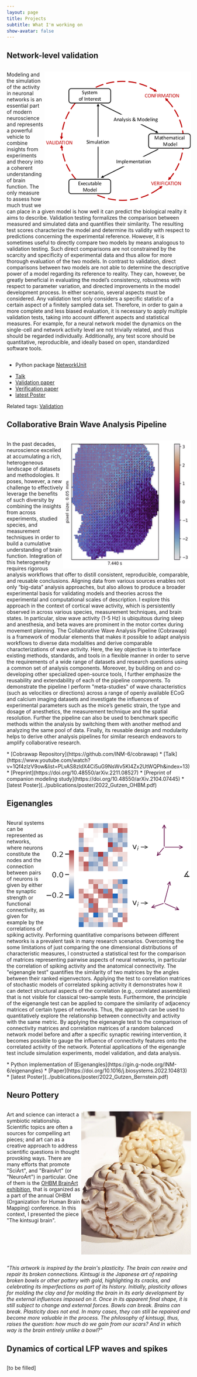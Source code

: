 ```yaml
---
layout: page
title: Projects
subtitle: What I'm working on
show-avatar: false
---
```


## Network-level validation
<p style="display:inline-block">
<img src="/assets/img/validation_environment.png" style="float:right" alt="" width="400"/>
Modeling and the simulation of the activity in neuronal networks is an essential part of modern neuroscience and represents a powerful vehicle to combine insights from experiments and theory into a coherent understanding of brain function.
The only measure to assess how much trust we can place in a given model is how well it can predict the biological reality it aims to describe. Validation testing formalizes the comparison between measured and simulated data and quantifies their similarity. The resulting test scores characterize the model and determine its validity with respect to predictions concerning the experimental reference. However, it is sometimes useful to directly compare two models by means analogous to validation testing. Such direct comparisons are not constrained by the scarcity and specificity of experimental data and thus allow for more thorough evaluation of the two models. In contrast to validation, direct comparisons between two models are not able to determine the descriptive power of a model regarding its reference to reality. They can, however, be greatly beneficial in evaluating the model’s consistency, robustness with respect to parameter variation, and directed improvements in the model development process.
In either scenario, several aspects must be considered. Any validation test only considers a specific statistic of a certain aspect of a finitely sampled data set. Therefore, in order to gain a more complete and less biased evaluation, it is necessary to apply multiple validation tests, taking into account different aspects and statistical measures. For example, for a neural network model the dynamics on the single-cell and network activity level are not trivially related, and thus should be regarded individually. Additionally, any test score should be quantitative, reproducible, and ideally based on open, standardized software tools.
</p>
<!-- <br> -->

* Python package [NetworkUnit](https://github.com/INM-6/NetworkUnit)
<!-- * Interactive tutorial [notebook](https://gke.mybinder.org/v2/gh/INM-6/NetworkUnit/master?filepath=examples%2Findex.ipynb) -->
* [Talk](https://www.youtube.com/watch?v=PQCWAng9j3U)
* [Validation paper](https://doi.org/10.3389/fninf.2018.00090)
* [Verification paper](https://doi.org/10.3389/fninf.2018.00081)
* [latest Poster](../publications/poster/2019_Gutzen_NWG.pdf)

Related tags: [Validation](../tags/#validation)
<!-- ![](/assets/rasterplot.png)
![](/assets/validation_results.png) -->

## Collaborative Brain Wave Analysis Pipeline 
<p style="display:inline-block">
<img src="/assets/img/slow_waves.gif" style="float:right" alt="" width="350"/>
In the past decades, neuroscience excelled at accumulating a rich, heterogeneous landscape of datasets and methodologies. It poses, however, a new challenge to effectively leverage the benefits of such diversity by combining the insights from across experiments, studied species, and measurement techniques in order to build a cumulative understanding of brain function. 
Integration of this heterogeneity requires rigorous analysis workflows that offer to distill consistent, reproducible, comparable, and reusable conclusions. Aligning data from various sources enables not only “big-data” analysis approaches, but also allows to produce a broader experimental basis for validating models and theories across the experimental and computational scales of description. 
I explore this approach in the context of cortical wave activity, which is persistently observed in across various species, measurement techniques, and brain states. In particular, slow wave activity (1-5 Hz) is ubiquitous during sleep and anesthesia, and beta waves are prominent in the motor cortex during movement planning.
The Collaborative Wave Analysis Pipeline (Cobrawap) is a framework of modular elements that makes it possible to adapt analysis workflows to diverse data modalities and derive comparable characterizations of wave activity. Here, the key objective is to interface existing methods, standards, and tools in a flexible manner in order to serve the requirements of a wide range of datasets and research questions using a common set of analysis components. Moreover, by building on and co-developing other specialized open-source tools, I further emphasize the reusability and extendability of each of the pipeline components. 
To demonstrate the pipeline I perform "meta-studies" of wave characteristics (such as velocities or directions) across a range of openly available ECoG and calcium imaging datasets and investigate the influences of experimental parameters such as the mice’s genetic strain, the type and dosage of anesthetics, the measurement technique and the spatial resolution. Further the pipeline can also be used to benchmark
specific methods within the analysis by switching them with another method and analyzing the same pool of data. Finally, its reusable design  and modularity helps to derive other analysis pipelines for similar research endeavors to amplify collaborative research.
</p>
<!-- <br> -->
* [Cobrawap Repository](https://github.com/INM-6/cobrawap)
* [Talk](https://www.youtube.com/watch?v=1Qf4zIzV9ow&list=PLvAS8zldX4Ci5uG9NsWv5Kl4Zx2UtWQPh&index=13)
* [Preprint](https://doi.org/10.48550/arXiv.2211.08527)
* [Preprint of companion modeling study](https://doi.org/10.48550/arXiv.2104.07445)
* [latest Poster](../publications/poster/2022_Gutzen_OHBM.pdf)

<!-- Related tags: [Validation](../tags/#validation) -->

## Eigenangles 
<p style="display:inline-block">
<img src="/assets/img/eigenangles.png" style="float:right" alt="" width="400"/>
Neural systems can be represented as networks, where neurons constitute the nodes and the connection between pairs of neurons is given by either the synaptic strength or functional connectivity, as given for example by the correlations of spiking activity.
Performing quantitative comparisons between different networks is a prevalent task in many research scenarios. Overcoming the some limitations of just comparing the one dimensional distributions of characteristic measures, I constructed a statistical test for the
comparison of matrices representing pairwise aspects of neural networks, in particular the correlation of spiking activity and the anatomical connectivity. 
The "eigenangle test" quantifies the similarity of two matrices by the angles between their ranked eigenvectors. Applying the test to correlation matrices of stochastic models of correlated spiking activity it demonstrates how it can detect structural aspects of the correlation (e.g., correlated assemblies) that is not visible for classical two-sample tests.
Furthermore, the principle of the eigenangle test can be applied to compare the similarity of adjacency matrices of certain types of networks. Thus, the approach can be used to quantitatively explore the relationship between connectivity and activity with the same metric. By applying the eigenangle test to the comparison of connectivity matrices and correlation matrices of a random balanced network model before and after a specific synaptic rewiring intervention, it becomes possible to gauge the influence of connectivity features onto the correlated activity of the network. Potential applications of the eigenangle test include simulation experiments, model validation, and data analysis.
</p>
<!-- <br> -->
* Python implementation of [Eigenangles](https://gin.g-node.org/INM-6/eigenangles)
* [Paper](https://doi.org/10.1016/j.biosystems.2022.104813)
* [latest Poster](../publications/poster/2022_Gutzen_Bernstein.pdf)

<!-- ![](/assets/rasterplot.png)
![](/assets/validation_results.png) -->


## Neuro Pottery 
<p style="display:inline-block">
<img src="/assets/img/post_kintsugi_brain/close-up_exhibition_shot.jpeg" style="float:right" alt="" width="300"/>
Art and science can interact a symbiotic relationship. Scientific topics are often a sources for compelling art pieces; and art can as a creative approach to address scientific questions in thought provoking ways. There are many efforts that promote "SciArt", and "BrainArt" (or "NeuroArt") in particular. One of them is the  <a href="https://ohbm-brainart.github.io">OHBM BrainArt exhibition</a>, that is organized as a part of the annual OHBM (Organization for Human Brain Mapping) conference. In this context, I presented the piece "The kintsugi brain".
<p style="font-style: italic;">
"This artwork is inspired by the brain's plasticity. The brain can rewire and repair its broken connections. Kintsugi is the Japanese art of repairing broken bowls or other pottery with gold, highlighting its cracks, and celebrating its imperfections as part of its history. Initially, plasticity allows for molding the clay and for molding the brain in its early development by the external influences imposed on it. Once in its apparent final shape, it is still subject to change and external forces. Bowls can break. Brains can break. Plasticity does not end. In many cases, they can still be repaired and become more valuable in the process. The philosophy of kintsugi, thus, raises the question: how much do we gain from our scars? And in which way is the brain entirely unlike a bowl?"
</p>
</p>


## Dynamics of cortical LFP waves and spikes 
<p style="display:inline-block">
<!-- <img src="/assets/img/post_kintsugi_brain/20210818_112047.jpg" style="float:right" alt="" width="400"/> -->
[to be filled]
</p>


<!-- <h2 class="details-empty"> Links to related projects</h2>

<div style="content: ''; clear: both; display: table;">
<a href="https://elephant.readthedocs.io/en/latest/" style="float: left; width: 20%; padding: 5px">
<img src="https://elephant.readthedocs.io/en/latest/_static/elephant_logo_sidebar.png" alt="Elephant" style="padding-top: 10px;">
</a>
&nbsp; &nbsp; &nbsp; &nbsp;
<a href="https://neo.readthedocs.io/en/latest/" style="float: left; width: 20%; padding: 5px">
<img src="https://neo.readthedocs.io/en/latest/_images/neologo.png" alt="Neo" style="padding-top: 40px;">
</a>
&nbsp; &nbsp; &nbsp; &nbsp;
<a href="https://github.com/scidash/sciunit" style="float: left; width: 20%; padding: 5px">
<img src="https://raw.githubusercontent.com/scidash/assets/master/logos/SciUnit/sci-unit-square-small.png" alt="SciUnit" style="padding-left: 10px; padding-right: 10px;">
</a>
&nbsp; &nbsp; &nbsp; &nbsp;
<a href="https://wiki.ebrains.eu/bin/view/Main/" style="float: left; width: 20%; padding: 5px">
<img src="/assets/img/ebrains_logo.png" alt="EBRAINS" style="padding-left: 15px; padding-right:15px;">
</a>
</div> -->

<!--# Side projects
    workflow management
    real-time collaborative online html editor-->
